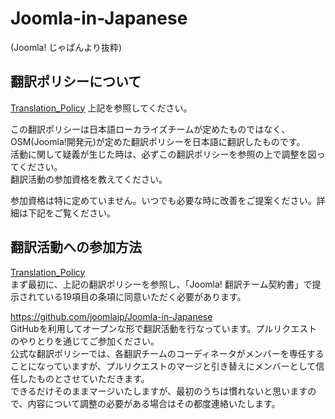 Joomla-in-Japanese
==================

(Joomla! じゃぱんより抜粋)

翻訳ポリシーについて
--------------------------------------

  [Translation_Policy](../../wiki/Translation_Policy)
上記を参照してください。

  この翻訳ポリシーは日本語ローカライズチームが定めたものではなく、OSM(Joomla!開発元)が定めた翻訳ポリシーを日本語に翻訳したものです。  
  活動に関して疑義が生じた時は、必ずこの翻訳ポリシーを参照の上で調整を図ってください。  
  翻訳活動の参加資格を教えてください。  

  参加資格は特に定めていません。いつでも必要な時に改善をご提案ください。詳細は下記をご覧ください。  

翻訳活動への参加方法
--------------------------------------

  [Translation_Policy](../../wiki/Translation_Policy)    
  まず最初に、上記の翻訳ポリシーを参照し、「Joomla! 翻訳チーム契約書」で提示されている19項目の条項に同意いただく必要があります。  

  https://github.com/joomlajp/Joomla-in-Japanese  
  GitHubを利用してオープンな形で翻訳活動を行なっています。プルリクエストのやりとりを通じてご参加ください。  
  公式な翻訳ポリシーでは、各翻訳チームのコーディネータがメンバーを専任することになっていますが、プルリクエストのマージと引き替えにメンバーとして信任したものとさせていただきます。  
できるだけそのままマージいたしますが、最初のうちは慣れないと思いますので、内容について調整の必要がある場合はその都度連絡いたします。
